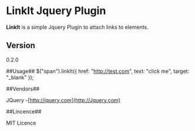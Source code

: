 # LinkIt Jquery Plugin #

**LinkIt** is a simple Jquery Plugin to attach links to elements.

## Version ##

0.2.0

##Usage##
	$("span").linkIt({
		href: "http://test.com",
		text: "click me",
		target: "_blank"
	});

##Vendors##

JQuery -[http://jquery.com](http://Jquery.com)

##Lincence##

MIT Licence